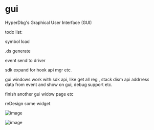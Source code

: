 # gui
HyperDbg's Graphical User Interface (GUI)

todo list:

symbol load

.ds generate

event send to driver

sdk expand for hook api mgr etc.

gui windows work with sdk api, like get all reg , stack dism api addrress data 
from event and show on gui, debug support etc.

finish another gui widow page etc

reDesign some widget



![image](https://user-images.githubusercontent.com/19886504/179392103-1d719f91-7023-421d-bf27-4be4ccec7e6b.png)

![image](https://user-images.githubusercontent.com/19886504/179392118-3115d31f-62a7-4161-a425-f19b0ac1bdfd.png)

